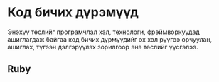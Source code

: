 Код бичих дүрэмүүд
==================

Энэхүү төслийг програмчлал хэл, технологи, фрэймворкуудад ашиглагдаж байгаа код бичих дүрмүүдийг
эх хэл рүүгээ орчуулан, ашиглах, түгээн дэлгэрүүлэх зорилгоор энэ төслийг үүсгэлээ.

## Ruby

